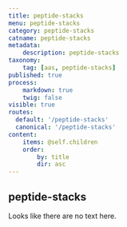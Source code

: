 ```yaml
---
title: peptide-stacks
menu: peptide-stacks
category: peptide-stacks
catname: peptide-stacks
metadata:
    description: peptide-stacks
taxonomy:
    tag: [aas, peptide-stacks]
published: true
process:
    markdown: true
    twig: false
visible: true
routes:
  default: '/peptide-stacks'
  canonical: '/peptide-stacks'
content:
    items: @self.children
    order:
        by: title
        dir: asc
---
```

## peptide-stacks
Looks like there are no text here.
